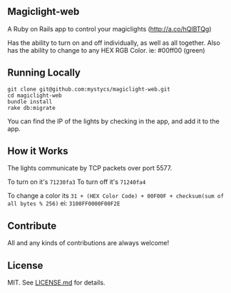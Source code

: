## Magiclight-web

A Ruby on Rails app to control your magiclights (http://a.co/hQlBTQg)

Has the ability to turn on and off individually, as well as all together.
Also has the ability to change to any HEX RGB Color. ie: #00ff00 (green)

## Running Locally

```  
git clone git@github.com:mystycs/magiclight-web.git
cd magiclight-web
bundle install
rake db:migrate
```

You can find the IP of the lights by checking in the app, and add it to the app.

## How it Works

The lights communicate by TCP packets over port 5577. 

To turn on it's `71230fa3`
To turn off it's `71240fa4`

To change a color its `31 + (HEX Color Code) + 00F00F + checksum(sum of all bytes % 256)` ei: `3100FF0000F00F2E`

## Contribute

All and any kinds of contributions are always welcome!

## License

MIT. See [LICENSE.md](https://github.com/mystycs/project-manager/blob/master/LICENSE.md) for details.
